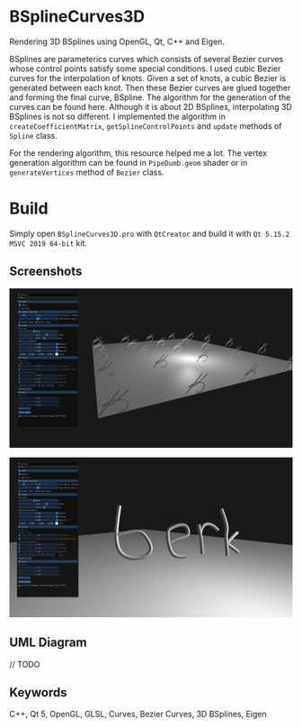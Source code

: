 # BSplineCurves3D
Rendering 3D BSplines using OpenGL, Qt, C++ and Eigen.

BSplines are parameterics curves which consists of several Bezier curves whose control points satisfy some special conditions.
I used cubic Bezier curves for the interpolation of knots.
Given a set of knots, a cubic Bezier is generated between each knot. Then these Bezier curves are glued together and forming the final curve, BSpline.
The algorithm for the generation of the curves can be found here. Although it is about 2D BSplines, interpolating 3D BSplines is not so different.
I implemented the algorithm in `createCoefficientMatrix`, `getSplineControlPoints` and `update` methods of `Spline` class.

For the rendering algorithm, this resource helped me a lot. The vertex generation algorithm can be found in `PipeDumb.geom` shader or in `generateVertices` method of `Bezier` class.

# Build
Simply open `BSplineCurves3D.pro` with `QtCreator` and build it with `Qt 5.15.2 MSVC 2019 64-bit` kit.

## Screenshots
![](Screenshots/1.png)

![](Screenshots/2.png)

## UML Diagram

// TODO

## Keywords
C++, Qt 5, OpenGL, GLSL, Curves, Bezier Curves, 3D BSplines, Eigen
